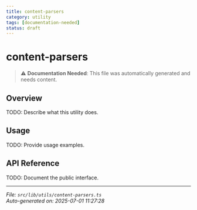 ```yaml
---
title: content-parsers
category: utility
tags: [documentation-needed]
status: draft
---
```


# content-parsers

> ⚠️ **Documentation Needed**: This file was automatically generated and needs content.

## Overview

TODO: Describe what this utility does.

## Usage

TODO: Provide usage examples.

## API Reference

TODO: Document the public interface.

---

*File: `src/lib/utils/content-parsers.ts`*  
*Auto-generated on: 2025-07-01 11:27:28*
